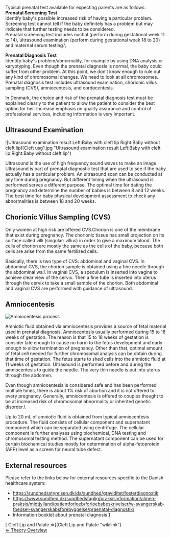 Typical prenatal test available for expecting parents are as follows:\
 **Prenatal Screening Test**\
Identify baby's possible increased risk of having a particular problem.
Screening test cannot tell if the baby definitely has a problem but may
indicate that further testing needs to be considered.\
Prenatal screening test includes nuchal (perform during gestational week
11 to 14), ultrasound examination (perform during gestational week 18 to
20) and maternal serum testing.\

**Prenatal Diagnosis Test**\
Identify baby's problem/abnormality, for example by using DNA analysis
or karyotyping. Even though the prenatal diagnosis is normal, the baby
could suffer from other problem. At this point, we don’t know enough to
rule out any kind of chromosomal changes. We need to look at all
chromosomes.\
Prenatal diagnosis test includes ultrasound examination, chorionic
villus sampling (CVS), amniocentesis, and cordocentesis.

In Denmark, the choice and risk of the prenatal diagnosis test must be
explained clearly to the patient to allow the patient to consider the
best option for her. Increase emphasis on quality assurance and control
of professional services, including information is very important.

Ultrasound Examination
----------------------

![Ultrasound examination result Left:Baby with cleft lip Right:Baby
without cleft
lip](Cleft usg1.jpg "Ultrasound examination result Left:Baby with cleft lip Right:Baby without cleft lip")

Ultrasound is the use of high frequency sound waves to make an image.
Ultrasound is part of prenatal diagnostic test that are used to see if
the baby actually has a particular problem. An ultrasound scan can be
conducted at any time during pregnancy. But different timing when the
ultrasound is performed serves a different purpose. The optimal time for
dating the pregnancy and determine the number of babies is between 8 and
12 weeks. The best time for baby physical development assessment to
check any abnormalities is between 18 and 20 weeks.

Chorionic Villus Sampling (CVS)
-------------------------------

Only women at high risk are offered CVS.Chorion is one of the membrane
that exist during pregnancy. The chorionic tissue has small projection
on its surface called villi (singular: villus) in order to give a
maximum blood. The cells of chorion are mostly the same as the cells of
the baby, because both cells are arise from the same fertilized cells.

Basically, there is two type of CVS: abdominal and vaginal CVS. In
abdominal CVS, the chorion sample is obtained using a fine needle
through the abdominal wall. In vaginal CVS, a speculum is inserted into
vagina to achieve clear view of the cervix. Then a fine tube is inserted
into uterus through the cervix to take a small sample of the chorion.
Both abdominal and vaginal CVS are performed with guidance of
ultrasound.

Amniocentesis
-------------

![Amniocentesis process](Amniocentesis.jpg "Amniocentesis process")

Amniotic fluid obtained via amniocentesis provides a source of fetal
material used in prenatal diagnosis. Amniocentesis usually performed
during 15 to 18 weeks of gestation. The reason is that 15 to 18 weeks of
gestation is consider late enough to cause no harm to the fetus
development and early enough to allow termination of pregnancy. Other
than that, optimal amount of fetal cell needed for further chromosomal
analysis can be obtain during that time of gestation. The fetus starts
to shed cells into the amniotic fluid at 11 weeks of gestation.
Ultrasound is performed before and during the amniocentesis to guide the
needle. The very thin needle is put into uterus through the abdomen.

Even though amniocentesis is considered safe and has been performed
multiple times, there is about 1% risk of abortion and it is not offered
to every pregnancy. Generally, amniocentesis is offered to couples
thought to be at increased risk of chromosomal abnormality or inherited
genetic disorder.\

Up to 20 mL of amniotic fluid is obtained from typical amniocentesis
procedure. The fluid consists of cellular component and supernatant
component which can be separated using centrifuge. The cellular
component is further analyses using biochemical, DNA testing and
chromosomal testing method. The supernatant component can be used for
certain biochemical studies mostly for determination of
alpha-fetoprotein (AFP) level as a screen for neural tube defect.

External resources
------------------

Please refer to the links below for external resources specific to the
Danish healthcare system:

-   <https://sundhedsstyrelsen.dk/da/sundhed/graviditet/fosterdiagnostik>
-   <https://www.sundhed.dk/sundhedsfaglig/praksisinformation/almen-praksis/midtjylland/patientforloeb/forloebsbeskrivelser/w-svangerskab-foedsel-svangerskabsforebyggelse/praenatal-diagnostik/>
-   Information booklet about prenatal diagnosis
    [1](http://sundhedsstyrelsen.dk/publ/Publ2004/Informeret_valg.pdf)

[ Cleft Lip and Palate ⇒](Cleft Lip and Palate "wikilink")\
[ ⇐ Theory Overview](Cytogenetics "wikilink")


